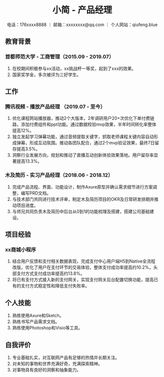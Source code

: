 
<h1 style="text-align: center;">小简 - 产品经理</h1>
<p style="text-align: center;">电话：176xxxx8888 ｜ 邮箱：xxxxxxxx@qq.com ｜ 个人网站：qiufeng.blue</p>

## 教育背景
### 首都师范大学 - 工商管理（2015.09 - 2019.07）
1. 在校期间积极参与xx活动，xx挑战杯一等奖，起到了xxx的效果。
2. 国家奖学金，多次被评为三好学生。
## 工作

### 腾讯视频 - 播放产品经理 （2019.07 - 至今）

1. 优化课程网站播放器，推动2个大版本，2年调研用户20+次优化下单付费链路，添加付费组件和ppt功能。通过数据校验mvp效果，半年时间转化率整体提高12%。
2. 独立发起学习弹幕功能，通过音频提取关键字，抓取老师课程关键内容自动形成弹幕，形成互动氛围。推动各团队配合，通过2个mvp验证效果，最终7日留存提高3.5%。
3. 洞察行业发展方向，规划和推动了直播互动创新体验效果落地。用户留存率显著提高13.3%。

### 木及简历 - 实习产品经理（2018.06 - 2018.12）
1. 完成产品流程、界面、功能设计，制作Axure原型并确认需求细节进行方案调整，编写PRD文档。
2. 与技术部门共同进行技术评审，制定木及简历项目的OKR及日常研发排期并推动项目进度。
3. 与师兄共同负责木及简历中后台从0到1的功能梳理及搭建，搭建公司基础建设。


## 项目经验

### xx商城小程序
1. 结合用户反馈和支付相关数据表现，完成支付中心用户端H5到Native全流程改版，优化了用户在支付环节的交易体验，整体支付成功率提高约10.2%，头部支付方式支付成功率提高约13.8%。
2. 将已有支付方式接入新的支付网关，实现支付网关后台配置切换功能，提高已有的支付方式稳定性和降低支付失败率。

## 个人技能
1. 熟练使用Axure和Sketch。
2. 熟练书写产品需求文档。
3. 熟练使用Photoshop和Visio等工具。
## 自我评价
1. 专业基础扎实，对互联网产品有足够的热情并长期关注。
2. 对未知的事物和世界充满好奇，充满探索精神。
3. 对事物具有良好的洞察和抽象能力。

